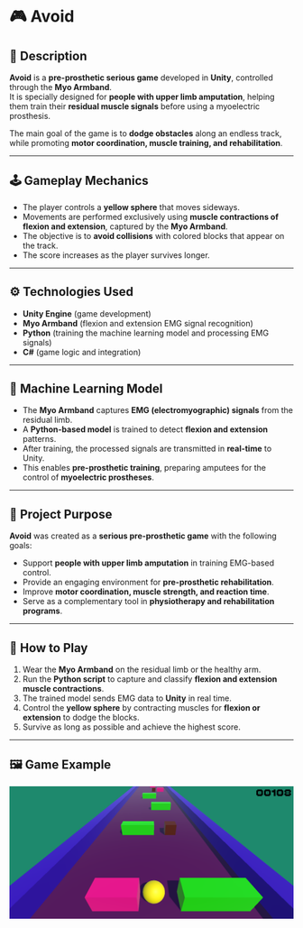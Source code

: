 # 🎮 Avoid

## 📌 Description
**Avoid** is a **pre-prosthetic serious game** developed in **Unity**, controlled through the **Myo Armband**.  
It is specially designed for **people with upper limb amputation**, helping them train their **residual muscle signals** before using a myoelectric prosthesis.  

The main goal of the game is to **dodge obstacles** along an endless track, while promoting **motor coordination, muscle training, and rehabilitation**.

---

## 🕹️ Gameplay Mechanics
- The player controls a **yellow sphere** that moves sideways.  
- Movements are performed exclusively using **muscle contractions of flexion and extension**, captured by the **Myo Armband**.  
- The objective is to **avoid collisions** with colored blocks that appear on the track.  
- The score increases as the player survives longer.  

---

## ⚙️ Technologies Used
- **Unity Engine** (game development)  
- **Myo Armband** (flexion and extension EMG signal recognition)  
- **Python** (training the machine learning model and processing EMG signals)  
- **C#** (game logic and integration)  

---

## 🤖 Machine Learning Model
- The **Myo Armband** captures **EMG (electromyographic) signals** from the residual limb.  
- A **Python-based model** is trained to detect **flexion and extension** patterns.  
- After training, the processed signals are transmitted in **real-time** to Unity.  
- This enables **pre-prosthetic training**, preparing amputees for the control of **myoelectric prostheses**.  

---

## 🎯 Project Purpose
**Avoid** was created as a **serious pre-prosthetic game** with the following goals:  
- Support **people with upper limb amputation** in training EMG-based control.  
- Provide an engaging environment for **pre-prosthetic rehabilitation**.  
- Improve **motor coordination, muscle strength, and reaction time**.  
- Serve as a complementary tool in **physiotherapy and rehabilitation programs**.  

---

## 🚀 How to Play
1. Wear the **Myo Armband** on the residual limb or the healthy arm.  
2. Run the **Python script** to capture and classify **flexion and extension muscle contractions**.  
3. The trained model sends EMG data to **Unity** in real time.  
4. Control the **yellow sphere** by contracting muscles for **flexion or extension** to dodge the blocks.  
5. Survive as long as possible and achieve the highest score.  

---

## 🖼️ Game Example

![Avoid](img/image.png)
